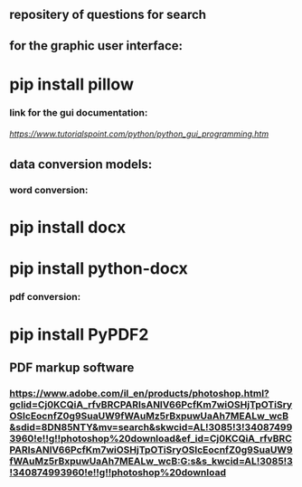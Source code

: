 ## repositery of questions for search
## for the graphic user interface:
# pip install pillow
### link for the gui documentation: 
###### https://www.tutorialspoint.com/python/python_gui_programming.htm
## data conversion models:
### word conversion:
# pip install docx
# pip install python-docx
### pdf conversion:
# pip install PyPDF2
## PDF markup software
### https://www.adobe.com/il_en/products/photoshop.html?gclid=Cj0KCQiA_rfvBRCPARIsANlV66PcfKm7wiOSHjTpOTiSryOSlcEocnfZ0g9SuaUW9fWAuMz5rBxpuwUaAh7MEALw_wcB&sdid=8DN85NTY&mv=search&skwcid=AL!3085!3!340874993960!e!!g!!photoshop%20download&ef_id=Cj0KCQiA_rfvBRCPARIsANlV66PcfKm7wiOSHjTpOTiSryOSlcEocnfZ0g9SuaUW9fWAuMz5rBxpuwUaAh7MEALw_wcB:G:s&s_kwcid=AL!3085!3!340874993960!e!!g!!photoshop%20download
